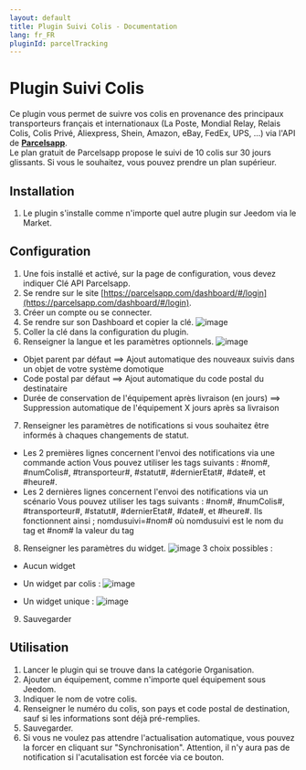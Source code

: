 ```yaml
---
layout: default
title: Plugin Suivi Colis - Documentation
lang: fr_FR
pluginId: parcelTracking
---
```


# Plugin Suivi Colis
Ce plugin vous permet de suivre vos colis en provenance des principaux transporteurs français et internationaux (La Poste, Mondial Relay, Relais Colis, Colis Privé, Aliexpress, Shein, Amazon, eBay, FedEx, UPS, ...) via l'API de [**Parcelsapp**](https://parcelsapp.com/fr).<br/>
Le plan gratuit de Parcelsapp propose le suivi de 10 colis sur 30 jours glissants. Si vous le souhaitez, vous pouvez prendre un plan supérieur.

## Installation
1. Le plugin s'installe comme n'importe quel autre plugin sur Jeedom via le Market.<br/>

## Configuration
1. Une fois installé et activé, sur la page de configuration, vous devez indiquer Clé API Parcelsapp.
2. Se rendre sur le site [https://parcelsapp.com/dashboard/#/login](https://parcelsapp.com/dashboard/#/login).
3. Créer un compte ou se connecter.
4. Se rendre sur son Dashboard et copier la clé.
  ![image](https://github.com/Xav-74/Documentation/assets/34892335/c3dd4383-6808-4c26-a610-7cca095b89a4)
5. Coller la clé dans la configuration du plugin.
6. Renseigner la langue et les paramètres optionnels.
![image](https://github.com/user-attachments/assets/69cb471f-350b-4126-8c2a-9c9529368b4d)
  - Objet parent par défaut ==> Ajout automatique des nouveaux suivis dans un objet de votre système domotique
  - Code postal par défaut ==> Ajout automatique du code postal du destinataire
  - Durée de conservation de l'équipement après livraison (en jours) ==> Suppression automatique de l'équipement X jours après sa livraison

 7. Renseigner les paramètres de notifications si vous souhaitez être informés à chaques changements de statut.
  - Les 2 premières lignes concernent l'envoi des notifications via une commande action
    Vous pouvez utiliser les tags suivants : #nom#, #numColis#, #transporteur#, #statut#, #dernierEtat#, #date#, et #heure#.
  - Les 2 dernières lignes concernent l'envoi des notifications via un scénario
    Vous pouvez utiliser les tags suivants : #nom#, #numColis#, #transporteur#, #statut#, #dernierEtat#, #date#, et #heure#.
    Ils fonctionnent ainsi ; nomdusuivi=#nom# où nomdusuivi est le nom du tag et #nom# la valeur du tag

8. Renseigner les paramètres du widget.
![image](https://github.com/user-attachments/assets/6d2ed179-14e7-470c-8243-cffcd2b68736)
3 choix possibles :
  - Aucun widget
  - Un widget par colis :
![image](https://github.com/user-attachments/assets/ca6b3732-9fc9-44c1-a231-df8c57c7969b)

  - Un widget unique :
![image](https://github.com/user-attachments/assets/6c5a2929-9479-47b5-a4ab-e3ebf3066933)

9. Sauvegarder

## Utilisation
1. Lancer le plugin qui se trouve dans la catégorie Organisation.
2. Ajouter un équipement, comme n'importe quel équipement sous Jeedom.
3. Indiquer le nom de votre colis.
4. Renseigner le numéro du colis, son pays et code postal de destination, sauf si les informations sont déjà pré-remplies.
5. Sauvegarder.
6. Si vous ne voulez pas attendre l'actualisation automatique, vous pouvez la forcer en cliquant sur "Synchronisation". Attention, il n'y aura pas de notification si l'acutalisation est forcée via ce bouton.
